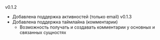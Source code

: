 v0.1.2
- Добавлена поддержка активностей (только email)
v0.1.3
- Добавлена поддержка таймлайна (комментарии) 
    - Возможность получать и создавать комментарии у основных и связанных сущностях 
